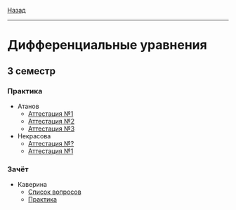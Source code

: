 [Назад](../../README.md)
***
# Дифференциальные уравнения
## 3 семестр
### Практика
+ Атанов
  + [Аттестация №1](atanov/diffur-pr-att-1-fact.md)
  + [Аттестация №2](atanov/diffur-pr-att-2-fact.md)
  + [Аттестация №3](atanov/diffur-pr-att-3-fact.md)
+ Некрасова
  + [Аттестация №?](nekrasova/diffur-pr-att-idk-fact.md)
  + [Аттестация №1](nekrasova/diffur-pr-att-1-fact.md)
### Зачёт
+ Каверина
  + [Список вопросов](diffur-zachet-fact.md)
  + [Практика](diffur-zachet-pr.md)
